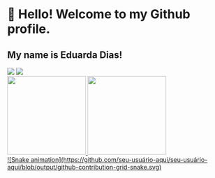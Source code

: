 # 👋 Hello! Welcome to my Github profile.
## My name is Eduarda Dias!
<div>
  <a href = "mailto:mariaeduardasilvadias01@gmail.com"><img loading="lazy" src="https://img.shields.io/badge/Gmail-D14836?style=for-the-badge&logo=gmail&logoColor=white" target="_blank"></a>
<a href="https://www.linkedin.com/in/eduarda-dias-723a7820b/" target="_blank"><img loading="lazy" src="https://img.shields.io/badge/-LinkedIn-%230077B5?style=for-the-badge&logo=linkedin&logoColor=white" target="_blank"></a>   
</div>
<div>
<a href="https://github.com/seu-usuário-aqui">
<img loading="lazy" height="180em" src="https://github-readme-stats.vercel.app/api/top-langs/?username=Diaseduarda01&layout=compact&langs_count=7&theme=dracula"/>
<img loading="lazy" height="180em" src="https://github-readme-stats.vercel.app/api?username=Diaseduarda01&show_icons=true&theme=dracula&include_all_commits=true&count_private=true"/>
</div>
![Snake animation](https://github.com/seu-usuário-aqui/seu-usuário-aqui/blob/output/github-contribution-grid-snake.svg)
